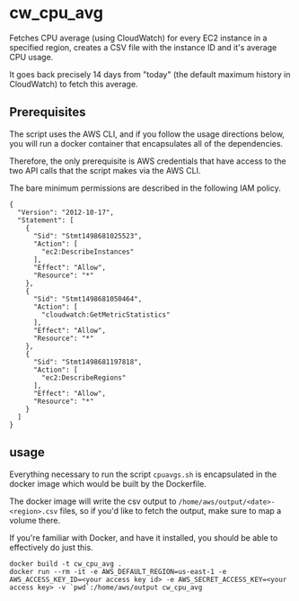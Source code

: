 # cw_cpu_avg
Fetches CPU average (using CloudWatch) for every EC2 instance in a specified region, creates a CSV file with the instance ID and it's average CPU usage.

It goes back precisely 14 days from "today" (the default maximum history in CloudWatch) to fetch this average.

## Prerequisites
The script uses the AWS CLI, and if you follow the usage directions below, you will run a docker container that encapsulates all of the dependencies.

Therefore, the only prerequisite is AWS credentials that have access to the two API calls that the script makes via the AWS CLI.

The bare minimum permissions are described in the following IAM policy.

```
{
  "Version": "2012-10-17",
  "Statement": [
    {
      "Sid": "Stmt1498681025523",
      "Action": [
        "ec2:DescribeInstances"
      ],
      "Effect": "Allow",
      "Resource": "*"
    },
    {
      "Sid": "Stmt1498681050464",
      "Action": [
        "cloudwatch:GetMetricStatistics"
      ],
      "Effect": "Allow",
      "Resource": "*"
    },
    {
      "Sid": "Stmt1498681197818",
      "Action": [
        "ec2:DescribeRegions"
      ],
      "Effect": "Allow",
      "Resource": "*"
    }
  ]
}
```

## usage
Everything necessary to run the script `cpuavgs.sh` is encapsulated in the docker image which would be built by the Dockerfile.

The docker image will write the csv output to `/home/aws/output/<date>-<region>.csv` files, so if you'd like to fetch the output, make sure to map a volume there.

If you're familiar with Docker, and have it installed, you should be able to effectively do just this.
```
docker build -t cw_cpu_avg .
docker run --rm -it -e AWS_DEFAULT_REGION=us-east-1 -e AWS_ACCESS_KEY_ID=<your access key id> -e AWS_SECRET_ACCESS_KEY=<your access key> -v `pwd`:/home/aws/output cw_cpu_avg
```
